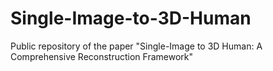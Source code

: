 # Single-Image-to-3D-Human
Public repository of the paper "Single-Image to 3D Human: A Comprehensive Reconstruction Framework"
